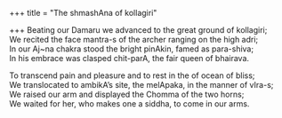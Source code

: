 +++
title = "The shmashAna of kollagiri"

+++
Beating our Damaru we advanced to the great ground of kollagiri;  
We recited the face mantra-s of the archer ranging on the high adri;  
In our Aj\~na chakra stood the bright pinAkin, famed as para-shiva;  
In his embrace was clasped chit-parA, the fair queen of bhairava.

To transcend pain and pleasure and to rest in the of ocean of bliss;  
We translocated to ambikA’s site, the melApaka, in the manner of
vIra-s;  
We raised our arm and displayed the Chomma of the two horns;  
We waited for her, who makes one a siddha, to come in our arms.

